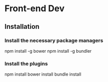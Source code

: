 # Front-end Dev

## Installation

### Install the necessary package managers
npm install -g bower
npm install -g bundler 

### Install the plugins
npm install
bower install
bundle install
